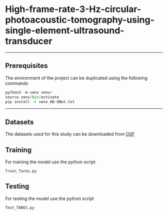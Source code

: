 # High-frame-rate-3-Hz-circular-photoacoustic-tomography-using-single-element-ultrasound-transducer
---
## Prerequisites
The environment of the project can be duplicated using the following commands
```python
python3 -m venv venv/
source venv/bin/activate
pip install -r venv_HD-UNet.txt

```
---
## Datasets
The datasets used for this study can be downloaded from [OSF](https://osf.io/9xwru/?view_only=5384dab0ed8f4229b5fcd053259c6998)

## Training
For training the model use the python script
```
Train_Tares.py

```
## Testing
For testing the model use the python script
```
Test_TARES.py

```
